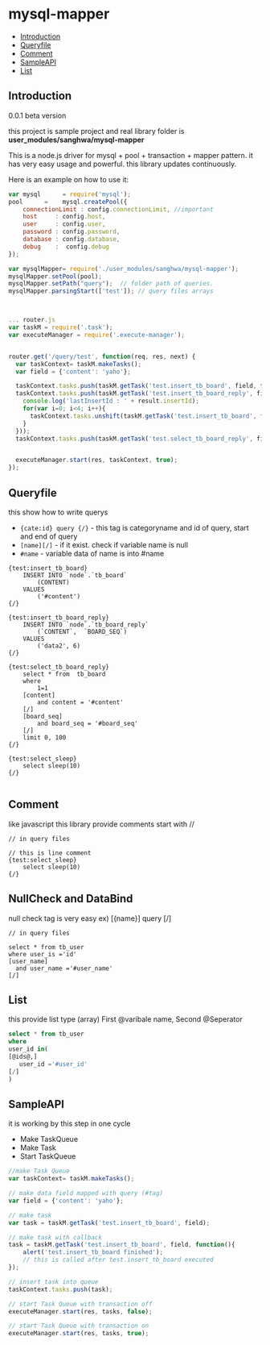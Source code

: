 # mysql-mapper

- [Introduction](#introduction)
- [Queryfile](#queryfile)
- [Comment](#comment)
- [SampleAPI](#sampleapi)
- [List](#list)


## Introduction

0.0.1 beta version

this project is sample project and real library folder is **user_modules/sanghwa/mysql-mapper**


This is a node.js driver for mysql + pool + transaction + mapper pattern.
it has very easy usage and powerful.
this library updates continuously.

Here is an example on how to use it:

```js
var mysql      = require('mysql');
pool      =    mysql.createPool({
    connectionLimit : config.connectionLimit, //important
    host     : config.host,
    user     : config.user,
    password : config.password,
    database : config.database,
    debug    :  config.debug
});

var mysqlMapper= require('./user_modules/sanghwa/mysql-mapper');
mysqlMapper.setPool(pool);
mysqlMapper.setPath("query");  // folder path of queries.
mysqlMapper.parsingStart(['test']); // query files arrays



... router.js
var taskM = require('.task');
var executeManager = require('.execute-manager');


router.get('/query/test', function(req, res, next) {
  var taskContext= taskM.makeTasks();
  var field = {'content': 'yaho'};

  taskContext.tasks.push(taskM.getTask('test.insert_tb_board', field, function(result){}));
  taskContext.tasks.push(taskM.getTask('test.insert_tb_board_reply', field, function(result){
    console.log('lastInsertId : ' + result.insertId);
    for(var i=0; i<4; i++){
      taskContext.tasks.unshift(taskM.getTask('test.insert_tb_board', field)); //  
    }
  }));
  taskContext.tasks.push(taskM.getTask('test.select_tb_board_reply', field, function(result){}));


  executeManager.start(res, taskContext, true);
});

```

## Queryfile

this show how to write querys

- `{cate:id} query {/}` - this tag is categoryname and id of query, start and end of query
- `[name][/]`           - if it exist. check if variable name is null
- `#name`               - variable data of name is into #name 

```
{test:insert_tb_board}
	INSERT INTO `node`.`tb_board`
		(CONTENT)
	VALUES
		('#content')
{/}

{test:insert_tb_board_reply}
	INSERT INTO `node`.`tb_board_reply`
		(`CONTENT`,  `BOARD_SEQ`)
	VALUES
		('data2', 6)
{/}

{test:select_tb_board_reply}
	select * from  tb_board
	where
		1=1
	[content]
		and content = '#content'
	[/]
	[board_seq]
       	and board_seq = '#board_seq'
	[/]
	limit 0, 100
{/}

{test:select_sleep}
	select sleep(10)
{/}


```

## Comment

like javascript 
this library provide comments start with //

``` 
// in query files

// this is line comment
{test:select_sleep}
	select sleep(10)
{/}
```
## NullCheck and DataBind
null check tag is very easy 
ex) [{name}]  query  [/]

``` 
// in query files

select * from tb_user
where user_is ='id'
[user_name]
  and user_name ='#user_name'
[/]
```


## List
this provide list type (array)
First @varibale name, Second @Seperator

```sql 
select * from tb_user
where 
user_id in(
[@ids@,]
   user_id ='#user_id'
[/]
)
```

## SampleAPI

it is working by this step in one cycle

- Make TaskQueue
- Make Task
- Start TaskQueue


```js
//make Task Queue
var taskContext= taskM.makeTasks();

// make data field mapped with query (#tag)
var field = {'content': 'yaho'};

// make task
var task = taskM.getTask('test.insert_tb_board', field);

// make task with callback
task = taskM.getTask('test.insert_tb_board', field, function(){
	alert('test.insert_tb_board finished'); 
	// this is called after test.insert_tb_board executed
});

// insert task into queue
taskContext.tasks.push(task);

// start Task Queue with transaction off
executeManager.start(res, tasks, false);

// start Task Queue with transaction on
executeManager.start(res, tasks, true);

```

